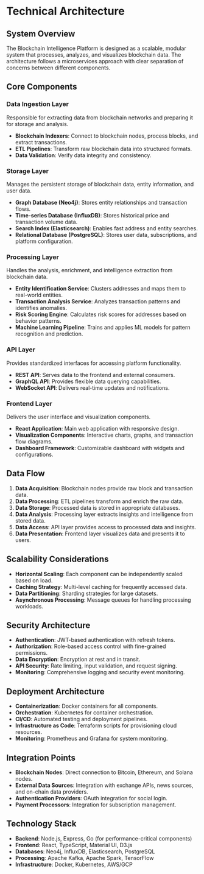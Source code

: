 # Technical Architecture

## System Overview

The Blockchain Intelligence Platform is designed as a scalable, modular system that processes, analyzes, and visualizes blockchain data. The architecture follows a microservices approach with clear separation of concerns between different components.

## Core Components

### Data Ingestion Layer

Responsible for extracting data from blockchain networks and preparing it for storage and analysis.

- **Blockchain Indexers**: Connect to blockchain nodes, process blocks, and extract transactions.
- **ETL Pipelines**: Transform raw blockchain data into structured formats.
- **Data Validation**: Verify data integrity and consistency.

### Storage Layer

Manages the persistent storage of blockchain data, entity information, and user data.

- **Graph Database (Neo4j)**: Stores entity relationships and transaction flows.
- **Time-series Database (InfluxDB)**: Stores historical price and transaction volume data.
- **Search Index (Elasticsearch)**: Enables fast address and entity searches.
- **Relational Database (PostgreSQL)**: Stores user data, subscriptions, and platform configuration.

### Processing Layer

Handles the analysis, enrichment, and intelligence extraction from blockchain data.

- **Entity Identification Service**: Clusters addresses and maps them to real-world entities.
- **Transaction Analysis Service**: Analyzes transaction patterns and identifies anomalies.
- **Risk Scoring Engine**: Calculates risk scores for addresses based on behavior patterns.
- **Machine Learning Pipeline**: Trains and applies ML models for pattern recognition and prediction.

### API Layer

Provides standardized interfaces for accessing platform functionality.

- **REST API**: Serves data to the frontend and external consumers.
- **GraphQL API**: Provides flexible data querying capabilities.
- **WebSocket API**: Delivers real-time updates and notifications.

### Frontend Layer

Delivers the user interface and visualization components.

- **React Application**: Main web application with responsive design.
- **Visualization Components**: Interactive charts, graphs, and transaction flow diagrams.
- **Dashboard Framework**: Customizable dashboard with widgets and configurations.

## Data Flow

1. **Data Acquisition**: Blockchain nodes provide raw block and transaction data.
2. **Data Processing**: ETL pipelines transform and enrich the raw data.
3. **Data Storage**: Processed data is stored in appropriate databases.
4. **Data Analysis**: Processing layer extracts insights and intelligence from stored data.
5. **Data Access**: API layer provides access to processed data and insights.
6. **Data Presentation**: Frontend layer visualizes data and presents it to users.

## Scalability Considerations

- **Horizontal Scaling**: Each component can be independently scaled based on load.
- **Caching Strategy**: Multi-level caching for frequently accessed data.
- **Data Partitioning**: Sharding strategies for large datasets.
- **Asynchronous Processing**: Message queues for handling processing workloads.

## Security Architecture

- **Authentication**: JWT-based authentication with refresh tokens.
- **Authorization**: Role-based access control with fine-grained permissions.
- **Data Encryption**: Encryption at rest and in transit.
- **API Security**: Rate limiting, input validation, and request signing.
- **Monitoring**: Comprehensive logging and security event monitoring.

## Deployment Architecture

- **Containerization**: Docker containers for all components.
- **Orchestration**: Kubernetes for container orchestration.
- **CI/CD**: Automated testing and deployment pipelines.
- **Infrastructure as Code**: Terraform scripts for provisioning cloud resources.
- **Monitoring**: Prometheus and Grafana for system monitoring.

## Integration Points

- **Blockchain Nodes**: Direct connection to Bitcoin, Ethereum, and Solana nodes.
- **External Data Sources**: Integration with exchange APIs, news sources, and on-chain data providers.
- **Authentication Providers**: OAuth integration for social login.
- **Payment Processors**: Integration for subscription management.

## Technology Stack

- **Backend**: Node.js, Express, Go (for performance-critical components)
- **Frontend**: React, TypeScript, Material UI, D3.js
- **Databases**: Neo4j, InfluxDB, Elasticsearch, PostgreSQL
- **Processing**: Apache Kafka, Apache Spark, TensorFlow
- **Infrastructure**: Docker, Kubernetes, AWS/GCP